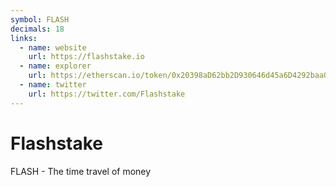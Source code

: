 ```yaml
---
symbol: FLASH
decimals: 18
links:
  - name: website
    url: https://flashstake.io
  - name: explorer
    url: https://etherscan.io/token/0x20398aD62bb2D930646d45a6D4292baa0b860C1f
  - name: twitter
    url: https://twitter.com/Flashstake
---
```


# Flashstake

FLASH - The time travel of money
